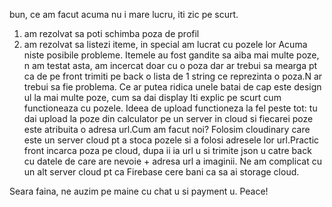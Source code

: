 bun, ce am facut acuma nu i mare lucru, iti zic pe scurt.
1. am rezolvat sa poti schimba poza de profil
2. am rezolvat sa listezi iteme, in special am lucrat cu pozele lor
Acuma niste posibile probleme. Itemele au fost gandite sa aiba mai multe poze, n am testat asta, am incercat doar cu o poza dar ar trebui sa mearga pt ca de pe front trimiti pe back o lista de 1 string ce reprezinta o poza.N ar trebui sa fie
problema. Ce ar putea ridica unele batai de cap este design ul la mai multe poze, cum sa dai display
Iti explic pe scurt cum functioneaza cu pozele. Ideea de upload functioneza la fel peste tot: tu dai upload la poze din calculator pe un server in cloud si fiecarei poze este atribuita o adresa url.Cum am facut noi?
Folosim cloudinary care este un server cloud pt a stoca pozele si a folosi adresele lor url.Practic front incarca poza pe cloud, dupa ii ia url u si trimite json u catre back cu datele de care are nevoie + adresa url a imaginii.
Ne am complicat cu un alt server cloud pt ca Firebase cere bani ca sa ai storage cloud.

Seara faina, ne auzim pe maine cu chat u si payment u. Peace!
